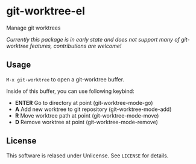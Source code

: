 git-worktree-el
===============

Manage git worktrees


*Currently this package is in early state and does not support many of git-worktree features, contributions are welcome!*


Usage
-----

`M-x git-worktree` to open a git-worktree buffer.

Inside of this buffer, you can use following keybind:

- **ENTER** Go to directory at point (git-worktree-mode-go)
- **A**     Add new worktree to git repository (git-worktree-mode-add)
- **R**     Move worktree path at point (git-worktree-mode-move)
- **D**     Remove worktree at point (git-worktree-mode-remove)


License
-------


This software is relased under Unlicense. See `LICENSE` for details.
